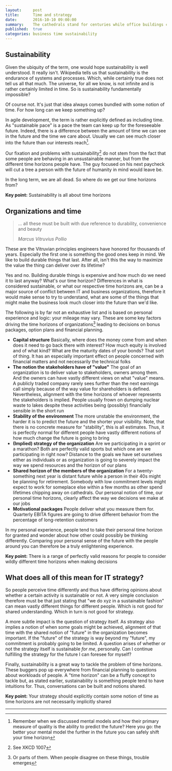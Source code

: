 ```yaml
---
layout:     post
title:      Time and strategy 
date:       2016-10-10 09:00:00
summary:    The cathedrals stand for centuries while office buildings crumble in decades. The time horizon we keep in mind when laying out plans and strategies shapes them significantly. Let us explore some ways time impacts strategy and where organizations get their perspectives from 
published:  true
categories: business time sustainability 
---
```

## Sustainability
Given the ubiquity of the term, one would hope sustainability is well understood. It really isn't. Wikipedia tells us that sustainability is the endurance of systems and processes. Which, while certainly true does not tell us all that much. The universe, for all we know, is not infinite and is rather certainly limited in time. So is sustainability fundamentally impossible?

Of course not. It's just that idea always comes bundled with some notion of time. For how long can we keep something up? 

In agile development, the term is rather explicitly defined as including time.  As "sustainable pace" is a pace the team can keep up for the foreseeable future. Indeed, there is a difference between the amount of time we can see in the future and the time we care about. Usually we can see much closer into the future than our interests reach[^1]. 

Our fixation and problems with sustainability[^2] do not stem from the fact that some people are behaving in an unsustainable manner, but from the different time horizons people have. The guy focused on his next paycheck will cut a tree a person with the future of humanity in mind would leave be. 

In the long term, we are all dead. So where do we get our time horizons from? 

__Key point:__ Sustainability is all about time horizons
 
## Organizations and time
<blockquote>
  <p>
     ... all these must be built with due reference to durability, convenience and beauty
  </p>
<footer><cite title="Marcus Vitruvius Pollio">Marcus Vitruvius Pollio</cite></footer>
</blockquote>

These are the Vitruvian principles engineers have honored for thousands of years. Especially the first one is something the good ones keep in mind. We like to build durable things that last. After all, isn't this the way to maximize the value the thing can deliver over its lifetime? 

Yes and no. Building durable things is expensive and how much do we need it to last anyway? What's our time horizon? Differences in what is considered sustainable, or what our respective time horizons are,  can be a major source of conflict between IT and business organizations, therefore it would make sense to try to understand, what are some of the things that might make the business look much closer into the future than we'd like.

The following is by far not an exhaustive list and is based on personal experience and logic: your mileage may vary. These are some key factors driving the time horizons of organizations[^3] leading to decisions on bonus packages, option plans and financial planning.

 * __Capital structure__ Basically, where does the money come from and when does it need to go back there with interest? How much equity is involved and of what kind? What are the maturity dates of your bonds? That sort of thing. It has an especially important effect on people concerned with financial matters and not necessarily the technical folks
 * __The notion the stakeholders have of "value"__ The goal of an organization is to deliver value to stakeholders, owners among them. And the owners can have vastly different views on what "value" means. A publicly traded company rarely sees further than the next earnings call simply because of the way value for shareholders is defined. Nevertheless, alignment with the time horizons of whoever represents the stakeholders is implied. People usually frown on dumping nuclear waste to lakes despite these activities being (possibly) financially sensible in the short run
 * __Stability of the environment__ The more unstable the environment, the harder it is to predict the future and the shorter your visibility. Note, that there is no concrete measure for "stability", this is all estimates. Thus, it is perfectly normal for different people have vastly different notions of how much change the future is going to bring 
 * __(Implied) strategy of the organization__ Are we participating in a sprint or a marathon? Both are perfectly valid sports but which one are we participating in right now? Distance to the goals we have set ourselves either as individuals or as organization is going to severely impact the way we spend resources and the horizon of our plans 
 * __Shared horizon of the members of the organization__ For a twenty-something next year is distant future while a person in their 40s might be planning for retirement. Somebody with low commitment levels might expect to work for someplace else within a few months as other spend lifetimes chipping away on cathedrals. Our personal notion of time, our personal time horizons, clearly affect the way we decisions we make at our jobs
 * __Motivational packages__ People deliver what you measure them for. Quarterly EBITA figures are going to drive different behavior from the percentage of long-retention customers 

In my personal experience, people tend to take their personal time horizon for granted and wonder about how other could possibly be thinking differently. Comparing your personal sense of the future with the people around you can therefore be a truly enlightening experience.

__Key point:__ There is a range of perfectly valid reasons for people to consider wildly different time horizons when making decisions
 
## What does all of this mean for IT strategy?
So people perceive time differently and thus have differing opinions about whether a certain activity is sustainable or not. A very simple conclusion therefore must be that just stating that "we do xyz in a sustainable fashion" can mean vastly different things for different people. Which is not good for shared understanding. Which in turn is not good for strategy.

A more subtle impact is the question of strategy itself. As strategy also implies a notion of when some goals might be achieved, alignment of that time with the shared notion of "future" in the organization becomes important. If the "future" of the strategy is way beyond my "future", my commitment is probably going to be limited. A question arises of whether or not the strategy itself is sustainable _for me_, personally. Can I continue fulfilling the strategy for the future I can foresee for myself?

Finally, sustainability is a great way to tackle the problem of time horizons. These buggers pop up everywhere from financial planning to questions about workloads of people. A "time horizon" can be a fluffy concept to tackle but, as stated earlier, sustainability is something people tend to have intuitions for. Thus, conversations can be built and notions shared.


__Key point:__ Your strategy should explicitly contain some notion of time as time horizons are not necessarily implicitly shared

----
[^1]: Remember when we discussed mental models and how their primary measure of quality is the ability to predict the future? Here you go: the better your mental model the further in the future you can safely shift your time horizon
[^2]: See XKCD 1007 
[^3]: Or parts of them. When people disagree on these things, trouble emerges 
